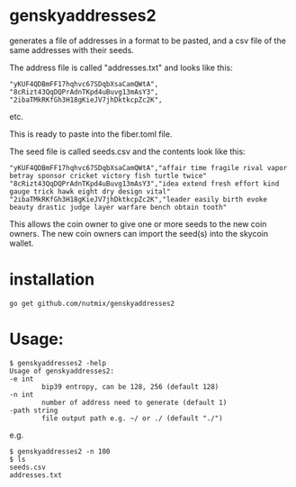 # genskyaddresses2
generates a file of addresses in a format to be pasted, and a csv file of the same addresses with their seeds.

The address file is called "addresses.txt" and looks like this:

    "yKUF4QDBmFF17hqhvc67SDqbXsaCamQWtA",
    "8cRizt43QqDQPrAdnTKpd4uBuvg13mAsY3",
    "2ibaTMkRKfGh3H18gKieJV7jhDktkcpZc2K",
etc.

This is ready to paste into the fiber.toml file.

The seed file is called seeds.csv and the contents look like this:

    "yKUF4QDBmFF17hqhvc67SDqbXsaCamQWtA","affair time fragile rival vapor betray sponsor cricket victory fish turtle twice"
    "8cRizt43QqDQPrAdnTKpd4uBuvg13mAsY3","idea extend fresh effort kind gauge trick hawk eight dry design vital"
    "2ibaTMkRKfGh3H18gKieJV7jhDktkcpZc2K","leader easily birth evoke beauty drastic judge layer warfare bench obtain tooth"

This allows the coin owner to give one or more seeds to the new coin owners. The new coin owners can import the seed(s) into the skycoin wallet.

# installation

    go get github.com/nutmix/genskyaddresses2

# Usage:

    $ genskyaddresses2 -help
    Usage of genskyaddresses2:
    -e int
            bip39 entropy, can be 128, 256 (default 128)
    -n int
            number of address need to generate (default 1)
    -path string
            file output path e.g. ~/ or ./ (default "./")


e.g.

    $ genskyaddresses2 -n 100
    $ ls
    seeds.csv
    addresses.txt